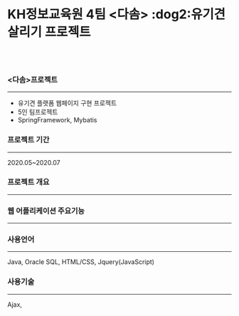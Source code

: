 <br>

<h1> KH정보교육원 4팀 <다솜> :dog2:유기견 살리기 프로젝트 </h1>

<br>
<br>

### <다솜>프로젝트
<hr>
<ul>
  <li>유기견 플랫폼 웹페이지 구현 프로젝트</li>
  <li>5인 팀프로젝트</li>
  <li>SpringFramework, Mybatis </li>
</ul> 
 
### 프로젝트 기간
<hr>
2020.05~2020.07

### 프로젝트 개요
<hr>


### 웹 어플리케이션 주요기능
<hr>

### 사용언어
<hr>
Java, Oracle SQL, HTML/CSS, Jquery(JavaScript) 

### 사용기술
<hr>
Ajax, 



